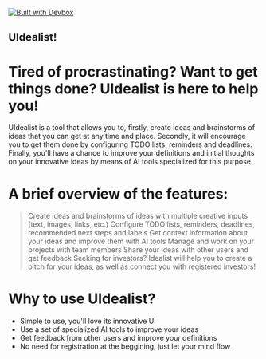 [![Built with Devbox](https://www.jetify.com/img/devbox/shield_galaxy.svg)](https://www.jetify.com/devbox/docs/contributor-quickstart/) 

## UIdealist!

# Tired of procrastinating? Want to get things done? UIdealist is here to help you!

UIdealist is a tool that allows you to, firstly, create ideas and brainstorms of
ideas that you can get at any time and place. Secondly, it will encourage you to get them done
by configuring TODO lists, reminders and deadlines. Finally, you'll have a chance to improve your definitions and initial thoughts on your innovative ideas by means of AI tools specialized for this purpose.

# A brief overview of the features:

> Create ideas and brainstorms of ideas with multiple creative inputs (text, images, links, etc.)
> Configure TODO lists, reminders, deadlines, recommended next steps and labels
> Get context information about your ideas and improve them with AI tools
> Manage and work on your projects with team members
> Share your ideas with other users and get feedback
> Seeking for investors? Idealist will help you to create a pitch for your ideas, as
well as connect you with registered investors!

# Why to use UIdealist?

- Simple to use, you'll love its innovative UI
- Use a set of specialized AI tools to improve your ideas
- Get feedback from other users and improve your definitions
- No need for registration at the beggining, just let your mind flow